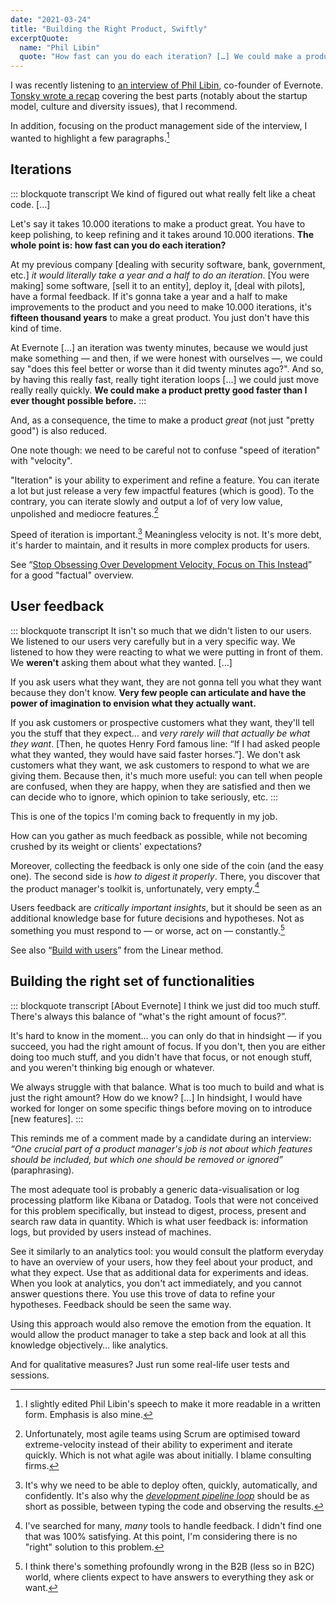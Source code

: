 ```yaml
---
date: "2021-03-24"
title: "Building the Right Product, Swiftly"
excerptQuote:
  name: "Phil Libin"
  quote: "How fast can you do each iteration? […] We could make a product pretty good faster than I ever thought possible before. […] Very few people can articulate and have the power of imagination to envision what they actually want. […] We don't ask customers what they want, we ask customers to respond to what we are giving them. […] What is too much to build and what is just the right amount? How do we know?"
---
```


I was recently listening to [an interview of Phil Libin][podcast], co-founder of Evernote. [Tonsky wrote a recap][tonsky] covering the best parts (notably about the startup model, culture and diversity issues), that I recommend.

In addition, focusing on the product management side of the interview, I wanted to highlight a few paragraphs.[^1]

## Iterations

::: blockquote transcript
We kind of figured out what really felt like a cheat code. […]

Let's say it takes 10.000 iterations to make a product great. You have to keep polishing, to keep refining and it takes around 10.000 iterations. **The whole point is: how fast can you do each iteration?**

At my previous company [dealing with security software, bank, government, etc.] _it would literally take a year and a half to do an iteration_. [You were making] some software, [sell it to an entity], deploy it, [deal with pilots], have a formal feedback. If it's gonna take a year and a half to make improvements to the product and you need to make 10.000 iterations, it's **fifteen thousand years** to make a great product. You just don't have this kind of time.

At Evernote […] an iteration was twenty minutes, because we would just make something — and then, if we were honest with ourselves —, we could say "does this feel better or worse than it did twenty minutes ago?". And so, by having this really fast, really tight iteration loops […] we could just move really really quickly. **We could make a product pretty good faster than I ever thought possible before.**
:::

And, as a consequence, the time to make a product _great_ (not just "pretty good") is also reduced.

One note though: we need to be careful not to confuse "speed of iteration" with "velocity".

"Iteration" is your ability to experiment and refine a feature. You can iterate a lot but just release a very few impactful features (which is good). To the contrary, you can iterate slowly and output a lof of very low value, unpolished and mediocre features.[^2]

Speed of iteration is important.[^3] Meaningless velocity is not. It's more debt, it's harder to maintain, and it results in more complex products for users.

See “[Stop Obsessing Over Development Velocity, Focus on This Instead][velocity]” for a good "factual" overview.

## User feedback

::: blockquote transcript
It isn't so much that we didn't listen to our users. We listened to our users very carefully but in a very specific way. We listened to how they were reacting to what we were putting in front of them. We **weren't** asking them about what they wanted. […]

If you ask users what they want, they are not gonna tell you what they want because they don't know. **Very few people can articulate and have the power of imagination to envision what they actually want.**

If you ask customers or prospective customers what they want, they'll tell you the stuff that they expect… and _very rarely will that actually be what they want_. [Then, he quotes Henry Ford famous line: “If I had asked people what they wanted, they would have said faster horses.”]. We don't ask customers what they want, we ask customers to respond to what we are giving them. Because then, it's much more useful: you can tell when people are confused, when they are happy, when they are satisfied and then we can decide who to ignore, which opinion to take seriously, etc.
:::

This is one of the topics I'm coming back to frequently in my job.

How can you gather as much feedback as possible, while not becoming crushed by its weight or clients' expectations?

Moreover, collecting the feedback is only one side of the coin (and the easy one). The second side is _how to digest it properly_. There, you discover that the product manager's toolkit is, unfortunately, very empty.[^4]

Users feedback are _critically important insights_, but it should be seen as an additional knowledge base for future decisions and hypotheses. Not as something you must respond to — or worse, act on — constantly.[^5]

See also “[Build with users][linear]” from the Linear method.

## Building the right set of functionalities

::: blockquote transcript
[About Evernote] I think we just did too much stuff. There's always this balance of “what's the right amount of focus?”.

It's hard to know in the moment… you can only do that in hindsight — if you succeed, you had the right amount of focus. If you don't, then you are either doing too much stuff, and you didn't have that focus, or not enough stuff, and you weren't thinking big enough or whatever.

We always struggle with that balance. What is too much to build and what is just the right amount? How do we know? […] In hindsight, I would have worked for longer on some specific things before moving on to introduce [new features].
:::

This reminds me of a comment made by a candidate during an interview: _“One crucial part of a product manager's job is not about which features should be included, but which one should be removed or ignored”_ (paraphrasing).


[^1]: I slightly edited Phil Libin's speech to make it more readable in a written form. Emphasis is also mine.
[^2]: Unfortunately, most agile teams using Scrum are optimised toward extreme-velocity instead of their ability to experiment and iterate quickly. Which is not what agile was about initially. I blame consulting firms.
[^3]: It's why we need to be able to deploy often, quickly, automatically, and confidently. It's also why the [_development pipeline loop_][iop] should be as short as possible, between typing the code and observing the results.
[^4]: I've searched for many, _many_ tools to handle feedback. I didn't find one that was 100% satisfying. At this point, I'm considering there is no "right" solution to this problem.

  The most adequate tool is probably a generic data-visualisation or log processing platform like Kibana or Datadog. Tools that were not conceived for this problem specifically, but instead to digest, process, present and search raw data in quantity. Which is what user feedback is: information logs, but provided by users instead of machines.

  See it similarly to an analytics tool: you would consult the platform everyday to have an overview of your users, how they feel about your product, and what they expect. Use that as additional data for experiments and ideas. When you look at analytics, you don't act immediately, and you cannot answer questions there. You use this trove of data to refine your hypotheses. Feedback should be seen the same way.

  Using this approach would also remove the emotion from the equation. It would allow the product manager to take a step back and look at all this knowledge objectively… like analytics.

  And for qualitative measures? Just run some real-life user tests and sessions.
[^5]: I think there's something profoundly wrong in the B2B (less so in B2C) world, where clients expect to have answers to everything they ask or want.


[podcast]: https://www.inc.com/christine-lagorio/phil-libin-evernote-what-i-know-podcast.html
[tonsky]: https://tonsky.me/blog/phil-libin/
[velocity]: https://itamargilad.com/velocity-vs-impact/
[iop]: https://www.youtube.com/watch?v=PUv66718DII
[linear]: https://linear.app/method/build-with-users
